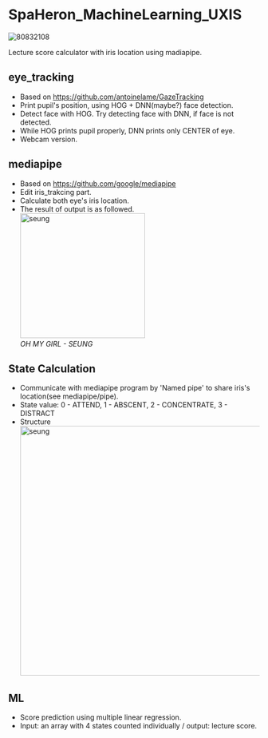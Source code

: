 # SpaHeron_MachineLearning_UXIS
![80832108](https://user-images.githubusercontent.com/38307839/165902850-34d2bdf0-3e59-4b8b-9bd9-a7928d44c035.jpeg)

Lecture score calculator with iris location using madiapipe.

## eye_tracking
- Based on https://github.com/antoinelame/GazeTracking
- Print pupil's position, using HOG + DNN(maybe?) face detection.
- Detect face with HOG. Try detecting face with DNN, if face is not detected.
- While HOG prints pupil properly, DNN prints only CENTER of eye.
- Webcam version.

## mediapipe
- Based on https://github.com/google/mediapipe
- Edit iris_trakcing part.
- Calculate both eye's iris location.
- The result of output is as followed.
<br><img src="https://user-images.githubusercontent.com/38307839/123956679-eb19b200-d9e5-11eb-8d54-0d26024986d3.png" alt="seung" width="250"><br>*OH MY GIRL - SEUNG*

## State Calculation
- Communicate with mediapipe program by 'Named pipe' to share iris's location(see mediapipe/pipe).
- State value: 0 - ATTEND, 1 - ABSCENT, 2 - CONCENTRATE, 3 - DISTRACT
- Structure
<br><img src="https://user-images.githubusercontent.com/38307839/123957563-e99cb980-d9e6-11eb-8b41-558422c8df70.png" alt="seung" width="500">

## ML
- Score prediction using multiple linear regression.
- Input: an array with 4 states counted individually / output: lecture score.
